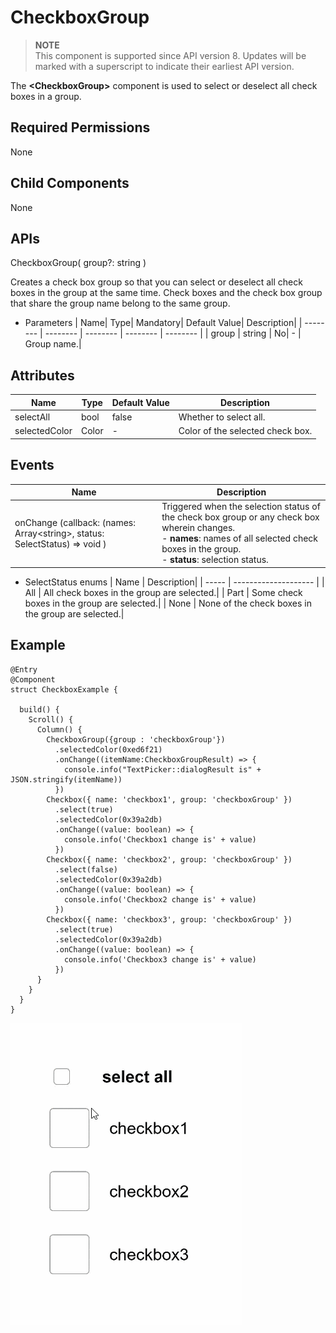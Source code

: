 # CheckboxGroup

> **NOTE**<br>
> This component is supported since API version 8. Updates will be marked with a superscript to indicate their earliest API version.

The **\<CheckboxGroup>** component is used to select or deselect all check boxes in a group.

## Required Permissions

None

## Child Components

None

## APIs

CheckboxGroup( group?: string )

Creates a check box group so that you can select or deselect all check boxes in the group at the same time. Check boxes and the check box group that share the group name belong to the same group.

- Parameters
  | Name| Type| Mandatory| Default Value| Description|
  | -------- | -------- | -------- | -------- | -------- |
  | group | string | No| - | Group name.|


## Attributes

| Name| Type| Default Value| Description|
| -------- | -------- | -------- | -------- |
| selectAll | bool | false | Whether to select all.|
| selectedColor | Color | - | Color of the selected check box.|

## Events

| Name| Description|
| -------- | -------- |
| onChange (callback: (names: Array&lt;string&gt;, status: SelectStatus) => void ) |Triggered when the selection status of the check box group or any check box wherein changes.<br>- **names**: names of all selected check boxes in the group.<br>- **status**: selection status.|

- SelectStatus enums
  | Name | Description|
  | ----- | -------------------- |
  | All   | All check boxes in the group are selected.|
  | Part  | Some check boxes in the group are selected.|
  | None  | None of the check boxes in the group are selected.|


## Example

```
@Entry
@Component
struct CheckboxExample {

  build() {
    Scroll() {
      Column() {
        CheckboxGroup({group : 'checkboxGroup'})
          .selectedColor(0xed6f21)
          .onChange((itemName:CheckboxGroupResult) => {
            console.info("TextPicker::dialogResult is" + JSON.stringify(itemName))
          })
        Checkbox({ name: 'checkbox1', group: 'checkboxGroup' })
          .select(true)
          .selectedColor(0x39a2db)
          .onChange((value: boolean) => {
            console.info('Checkbox1 change is' + value)
          })
        Checkbox({ name: 'checkbox2', group: 'checkboxGroup' })
          .select(false)
          .selectedColor(0x39a2db)
          .onChange((value: boolean) => {
            console.info('Checkbox2 change is' + value)
          })
        Checkbox({ name: 'checkbox3', group: 'checkboxGroup' })
          .select(true)
          .selectedColor(0x39a2db)
          .onChange((value: boolean) => {
            console.info('Checkbox3 change is' + value)
          })
      }
    }
  }
}
```
![](figures/checkboxgroup.gif)
